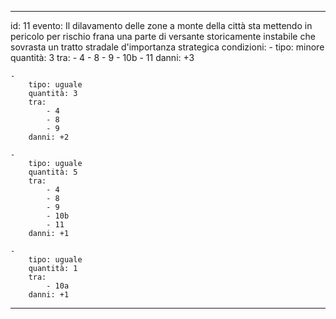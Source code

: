 ---

id: 11
evento: Il dilavamento delle zone a monte della città sta mettendo in pericolo per rischio frana una parte di versante storicamente instabile che sovrasta un tratto stradale d'importanza strategica
condizioni: 
    - 
        tipo: minore
        quantità: 3
        tra: 
            - 4
            - 8
            - 9
            - 10b
            - 11
        danni: +3

    - 
        tipo: uguale
        quantità: 3
        tra: 
            - 4
            - 8
            - 9
        danni: +2
    
    - 
        tipo: uguale
        quantità: 5
        tra: 
            - 4
            - 8
            - 9
            - 10b
            - 11
        danni: +1
    
    - 
        tipo: uguale
        quantità: 1
        tra: 
            - 10a
        danni: +1
---